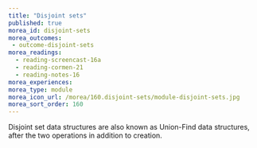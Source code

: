 ```yaml
---
title: "Disjoint sets"
published: true
morea_id: disjoint-sets
morea_outcomes:
 - outcome-disjoint-sets
morea_readings:
  - reading-screencast-16a
  - reading-cormen-21
  - reading-notes-16
morea_experiences:
morea_type: module
morea_icon_url: /morea/160.disjoint-sets/module-disjoint-sets.jpg
morea_sort_order: 160
---
```


Disjoint set data structures are also known as Union-Find data structures, after the two operations in addition to creation. 
